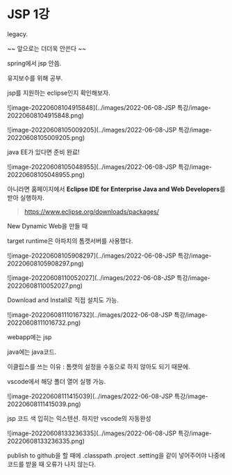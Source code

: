 # JSP 1강

legacy. 

~~ 앞으로는 더더욱 안쓴다 ~~

spring에서 jsp 안씀.

유지보수를 위해 공부.



jsp를 지원하는 eclipse인지 확인해보자.

![image-20220608104915848](../images/2022-06-08-JSP 특강/image-20220608104915848.png)

![image-20220608105009205](../images/2022-06-08-JSP 특강/image-20220608105009205.png)

java EE가 있다면 준비 완료!

![image-20220608105048955](../images/2022-06-08-JSP 특강/image-20220608105048955.png)

아니라면 홈페이지에서 **Eclipse IDE for Enterprise Java and Web Developers**를 받아 실행하자.

> https://www.eclipse.org/downloads/packages/





New Dynamic Web을 만들 때

target runtime은 아파치의 톰캣서버를 사용했다.

![image-20220608105908297](../images/2022-06-08-JSP 특강/image-20220608105908297.png)

![image-20220608110052027](../images/2022-06-08-JSP 특강/image-20220608110052027.png)

Download and Install로 직접 설치도 가능.

![image-20220608111016732](../images/2022-06-08-JSP 특강/image-20220608111016732.png)

webapp에는 jsp

java에는 java코드.

이클립스를 쓰는 이유 : 톰캣의 설정을 수동으로 하지 않아도 되기 때문에.

vscode에서 해당 폴더 열어 실행 가능.

![image-20220608111415039](../images/2022-06-08-JSP 특강/image-20220608111415039.png)

jsp 코드 색 입히는 익스텐션. 하지만 vscode의 자동완성 

![image-20220608133236335](../images/2022-06-08-JSP 특강/image-20220608133236335.png)

publish to github을 할 때에 .classpath .project .setting을 같이 넣어주어야 나중에 코드를 받을 때 오류가 나지 않는다.